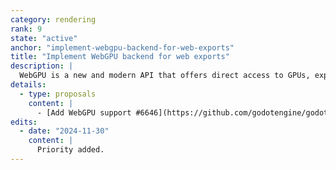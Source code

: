 ```yaml
---
category: rendering
rank: 9
state: "active"
anchor: "implement-webgpu-backend-for-web-exports"
title: "Implement WebGPU backend for web exports"
description: |
  WebGPU is a new and modern API that offers direct access to GPUs, exposing features that are not otherwise available on the web. Once WebGPU is supported, it will be possible to export high-fidelity _Forward+_ and _Mobile_ projects to the Web.
details:
  - type: proposals
    content: |
      - [Add WebGPU support #6646](https://github.com/godotengine/godot-proposals/issues/6646)
edits:
  - date: "2024-11-30"
    content: |
      Priority added.
---
```

